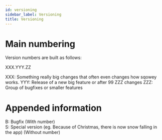 ```yaml
---
id: versioning
sidebar_label: Versioning
title: Versioning
---
```


# Main numbering
Version numbers are built as follows:

XXX.YYY.ZZ

XXX: Something really big changes that often even changes how sqowey works.
YYY: Release of a new big feature or after 99 ZZZ changes
ZZZ: Group of bugfixes or smaller features

# Appended information

B: Bugfix (With number)  
S: Special version (eg. Because of Christmas, there is now snow falling in the app) (Without number)